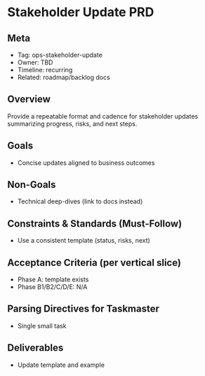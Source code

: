 # Stakeholder Update PRD

## Meta
- Tag: ops-stakeholder-update
- Owner: TBD
- Timeline: recurring
- Related: roadmap/backlog docs

## Overview
Provide a repeatable format and cadence for stakeholder updates summarizing progress, risks, and next steps.

## Goals
- Concise updates aligned to business outcomes

## Non-Goals
- Technical deep-dives (link to docs instead)

## Constraints & Standards (Must-Follow)
- Use a consistent template (status, risks, next)

## Acceptance Criteria (per vertical slice)
- Phase A: template exists
- Phase B1/B2/C/D/E: N/A

## Parsing Directives for Taskmaster
- Single small task

## Deliverables
- Update template and example

